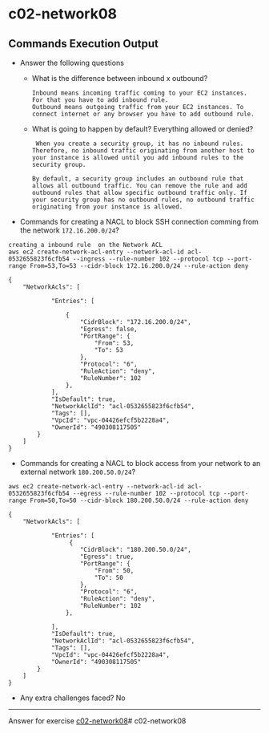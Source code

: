 # c02-network08

## Commands Execution Output

- Answer the following questions
  - What is the difference between inbound x outbound?
    ```
    Inbound means incoming traffic coming to your EC2 instances. For that you have to add inbound rule. 
    Outbound means outgoing traffic from your EC2 instances. To connect internet or any browser you have to add outbound rule.
    ```
    
  - What is going to happen by default? Everything allowed or denied?
    ```
   	 When you create a security group, it has no inbound rules. Therefore, no inbound traffic originating from another host to your instance is allowed until you add inbound rules to the security group.

	By default, a security group includes an outbound rule that allows all outbound traffic. You can remove the rule and add outbound rules that allow specific outbound traffic only. If your security group has no outbound rules, no outbound traffic originating from your instance is allowed.
    ```
    

- Commands for creating a NACL to block SSH connection comming from the network `172.16.200.0/24`?

```
creating a inbound rule  on the Network ACL
aws ec2 create-network-acl-entry --network-acl-id acl-0532655823f6cfb54 --ingress --rule-number 102 --protocol tcp --port-range From=53,To=53 --cidr-block 172.16.200.0/24 --rule-action deny

{
    "NetworkAcls": [
        
            "Entries": [
               
                {
                    "CidrBlock": "172.16.200.0/24",
                    "Egress": false,
                    "PortRange": {
                        "From": 53,
                        "To": 53
                    },
                    "Protocol": "6",
                    "RuleAction": "deny",
                    "RuleNumber": 102
                },
            ],
            "IsDefault": true,
            "NetworkAclId": "acl-0532655823f6cfb54",
            "Tags": [],
            "VpcId": "vpc-04426efcf5b2228a4",
            "OwnerId": "490308117505"
        }
    ]
}

```

- Commands for creating a NACL to block access from your network to an external network `180.200.50.0/24`?

```
aws ec2 create-network-acl-entry --network-acl-id acl-0532655823f6cfb54 --egress --rule-number 102 --protocol tcp --port-range From=50,To=50 --cidr-block 180.200.50.0/24 --rule-action deny

{
    "NetworkAcls": [
        
            "Entries": [
                 {
                    "CidrBlock": "180.200.50.0/24",
                    "Egress": true,
                    "PortRange": {
                        "From": 50,
                        "To": 50
                    },
                    "Protocol": "6",
                    "RuleAction": "deny",
                    "RuleNumber": 102
                },
       
            ],
            "IsDefault": true,
            "NetworkAclId": "acl-0532655823f6cfb54",
            "Tags": [],
            "VpcId": "vpc-04426efcf5b2228a4",
            "OwnerId": "490308117505"
        }
    ]
}
```

- Any extra challenges faced?
No

<!-- Don't change anything below this point-->
***
Answer for exercise [c02-network08](https://github.com/devopsacademyau/academy/blob/893381c6f0b69434d9e8597d3d4b1c17f9bc1371/classes/02class/exercises/c02-network08/README.md)# c02-network08